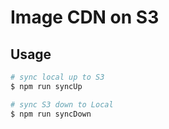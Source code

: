 # Image CDN on S3

## Usage

```bash
# sync local up to S3
$ npm run syncUp

# sync S3 down to Local
$ npm run syncDown
```